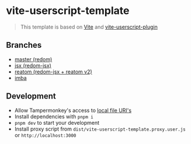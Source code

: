 # vite-userscript-template

> This template is based on [Vite](https://vitejs.dev) and [vite-userscript-plugin](https://github.com/crashmax-dev/vite-userscript-plugin)

## Branches

- [master (redom)](https://github.com/crashmax-dev/vite-userscript-template)
- [jsx (redom-jsx)](https://github.com/crashmax-dev/vite-userscript-template/tree/jsx)
- [reatom (redom-jsx + reatom v2)](https://github.com/crashmax-dev/vite-userscript-template/tree/reatom)
- [imba](https://github.com/crashmax-dev/vite-userscript-template/tree/imba)

## Development

- Allow Tampermonkey's access to [local file URI's](https://tampermonkey.net/faq.php?ext=dhdg#Q204)
- Install dependencies with `pnpm i`
- `pnpm dev` to start your development
- Install proxy script from `dist/vite-userscript-template.proxy.user.js` or `http://localhost:3000`
